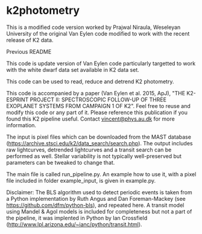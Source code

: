 # k2photometry
This is a modified code version worked by Prajwal Niraula, Weseleyan University of the original Van Eylen code modified to work with the recent release of K2 data. 

Previous README

This code is update version of Van Eylen code particularly targetted to work with the white dwarf data set available in K2 data set.

This code can be used to read, reduce and detrend K2 photometry. 

This code is accompanied by a paper (Van Eylen et al. 2015, ApJ), "THE K2-ESPRINT PROJECT II: SPECTROSCOPIC FOLLOW-UP OF THREE EXOPLANET SYSTEMS FROM CAMPAIGN 1 OF K2". 
Feel free to reuse and modify this code or any part of it. Please reference this publication if you found this K2 pipeline useful. Contact vincent@phys.au.dk for more information.

The input is pixel files which can be downloaded from the MAST database (https://archive.stsci.edu/k2/data_search/search.php). 
The output includes raw lightcurves, detrended lightcurves and a transit search can be performed as well. Stellar variability is not typically well-preserved but parameters can be tweaked to change that.

The main file is called run_pipeline.py. An example how to use it, with a pixel file included in folder example_input, is given in example.py.


Disclaimer: The BLS algorithm used to detect periodic events is taken from a Python implementation by Ruth Angus and Dan Foreman-Mackey (see https://github.com/dfm/python-bls), and repeated here. A transit model using Mandel & Agol models is included for completeness but not a part of the pipeline, it was implented in Python by Ian Crossfield (http://www.lpl.arizona.edu/~ianc/python/transit.html).

